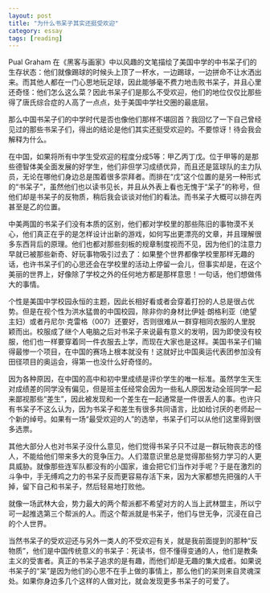 ```yaml
---
layout: post
title: "为什么书呆子其实还挺受欢迎"
category: essay
tags: [reading]
---
```



Pual Graham 在《黑客与画家》中以风趣的文笔描绘了美国中学的中书呆子们的生存状态：他们就像踢球的时候头上顶了一杯水，一边踢球，一边拼命不让水洒出来。而其他人都在一门心思地玩足球，因此能够毫不费力地击败书呆子，并且心里还奇怪：他们怎么这么菜？因此书呆子们是那么不受欢迎，他们的地位仅仅比那些得了唐氏综合症的人高了一点点，处于美国中学社交圈的最底层。


那么中国书呆子们的中学时代是否也像他们那样不堪回首？我回忆了一下自己曾经见过的那些书呆子们，得出的结论是他们其实还挺受欢迎的。不要惊讶！待会我会解释为什么。


在中国，如果将所有中学生受欢迎的程度分成5等：甲乙丙丁戊。位于甲等的是那些德智体美全面发展的好学生，他们非但学习成绩优异，而且还是篮球队的主力队员，无论在哪他们身边总是围着很多崇拜者。而排在“戊”这个位置的是另一种形式的“书呆子”，虽然他们也以读书见长，并且从外表上看也无愧于“呆子”的称号，但他们却是书呆子的反物质，稍后我会谈谈对他们的看法。而书呆子大概可以排在丙甚至是乙的位置。


中美两国的书呆子们没有本质的区别，他们都对学校里的那些陈旧的事物漠不关心，他们真正在乎的是怎样设计出新的游戏，如何写出更漂亮的文章，并且理解很多东西背后的原理。他们也都对那些刻板的规章制度视而不见，因为他们的注意力早就已被那些新奇、好玩事物吸引过去了：如果整个世界都像学校里那样无趣的话，也许书呆子们的心思还会在学校里的活动上停留一会儿，但事实却是，在这个美丽的世界上，好像除了学校之外的任何地方都是那样意思！一句话，他们想做伟大的事情。


个性是美国中学校园永恒的主题，因此长相好看或者会穿着打扮的人总是很占优势。但是在视个性为洪水猛兽的中国校园，除非你的身材比伊娃·朗格利亚（绝望主妇）或者丹尼尔·克雷格（007）还要好，否则很难从一群穿相同衣服的人里脱颖而出。校服成了继个人电脑之后对书呆子来说最有意义的发明，因为即使没有校服，他们也一样要穿着同一件衣服去上学，而现在大家也是这样。美国书呆子们输得最惨一个项目，在中国的赛场上根本就没有！这就好比中国奥运代表团参加没有田径项目的奥运会，得第一也没什么好奇怪的。


因为各种原因，在中国的高中和初中里成绩是评价学生的唯一标准。虽然学生天生对成绩差的同学没有偏见，但是班主任经常会因为一些私人原因发动全班同学一起来鄙视那些“差生”，因此被发现和一个差生在一起通常是一件很丢人的事。也许只有书呆子不这么认为，因为书呆子和差生有很多共同语言，比如给讨厌的老师起一个新的绰号。如果有一场“最受欢迎的人”的选举，书呆子们可以从他们这里得到很多选票。


其他大部分人也对书呆子没什么意见，他们觉得书呆子只不过是一群玩物丧志的怪人，不能给他们带来多大的竞争压力。人们潜意识里总是觉得那些努力学习的人更具威胁。就像那些连军队都没有的小国家，谁会把它们当作对手呢？于是在激烈的斗争中，手无缚鸡之力的书呆子反而更容易存活下来，因为大家都想先把强的人干掉，留下自己和书呆子，然后轻易地打败他。


就像一场武林大会，势力最大的两个帮派都不希望对方的人当上武林盟主，所以宁可一起推选第三个帮派的人。而这个帮派就是书呆子，他们与世无争，沉浸在自己的个人世界。


当然书呆子的受欢迎还与另外一类人的不受欢迎有关，就是我前面提到的那种“反物质”，他们是中国传统意义的书呆子：死读书，但不懂得变通的人，他们是教条主义的受害者。真正的书呆子追求的是有趣，而他们却是无趣的集大成者。如果说书呆子的“呆”是因为他们的心思不在手上做的事情上，那么他们的呆则来自灵魂深处。如果你身边多几个这样的人做对比，就会发现更多书呆子的可爱了。

